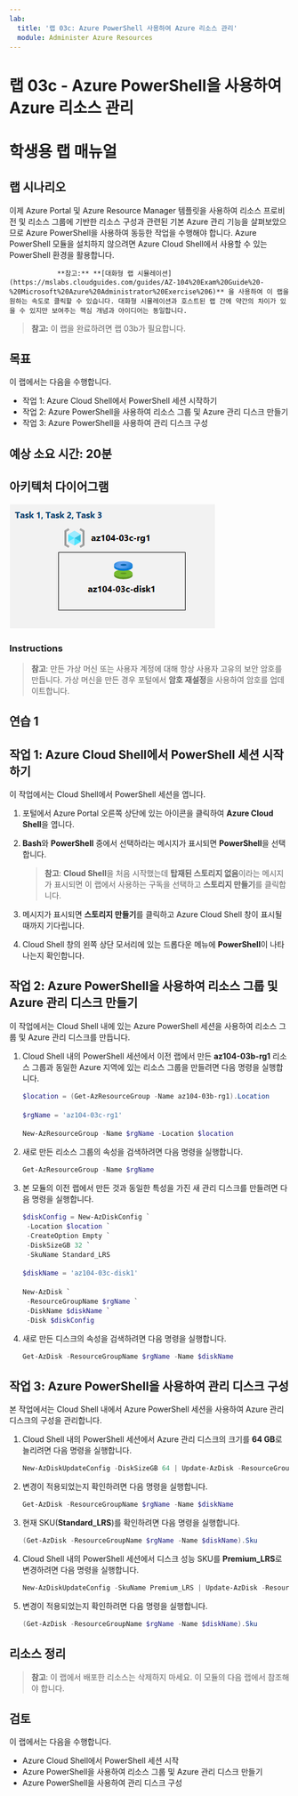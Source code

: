```yaml
---
lab:
  title: '랩 03c: Azure PowerShell 사용하여 Azure 리소스 관리'
  module: Administer Azure Resources
---
```


# 랩 03c - Azure PowerShell을 사용하여 Azure 리소스 관리
# 학생용 랩 매뉴얼

## 랩 시나리오

이제 Azure Portal 및 Azure Resource Manager 템플릿을 사용하여 리소스 프로비전 및 리소스 그룹에 기반한 리소스 구성과 관련된 기본 Azure 관리 기능을 살펴보았으므로 Azure PowerShell을 사용하여 동등한 작업을 수행해야 합니다. Azure PowerShell 모듈을 설치하지 않으려면 Azure Cloud Shell에서 사용할 수 있는 PowerShell 환경을 활용합니다.

                **참고:** **[대화형 랩 시뮬레이션](https://mslabs.cloudguides.com/guides/AZ-104%20Exam%20Guide%20-%20Microsoft%20Azure%20Administrator%20Exercise%206)** 을 사용하여 이 랩을 원하는 속도로 클릭할 수 있습니다. 대화형 시뮬레이션과 호스트된 랩 간에 약간의 차이가 있을 수 있지만 보여주는 핵심 개념과 아이디어는 동일합니다. 

>**참고:** 이 랩을 완료하려면 랩 03b가 필요합니다. 

## 목표

이 랩에서는 다음을 수행합니다.

+ 작업 1: Azure Cloud Shell에서 PowerShell 세션 시작하기
+ 작업 2: Azure PowerShell을 사용하여 리소스 그룹 및 Azure 관리 디스크 만들기
+ 작업 3: Azure PowerShell을 사용하여 관리 디스크 구성

## 예상 소요 시간: 20분

## 아키텍처 다이어그램

![이미지](../media/lab03c.png)

### Instructions

> **참고**:  만든 가상 머신 또는 사용자 계정에 대해 항상 사용자 고유의 보안 암호를 만듭니다. 가상 머신을 만든 경우 포털에서 **암호 재설정**을 사용하여 암호를 업데이트합니다. 

## 연습 1

## 작업 1: Azure Cloud Shell에서 PowerShell 세션 시작하기

이 작업에서는 Cloud Shell에서 PowerShell 세션을 엽니다. 

1. 포털에서 Azure Portal 오른쪽 상단에 있는 아이콘을 클릭하여 **Azure Cloud Shell**을 엽니다.

1. **Bash**와 **PowerShell** 중에서 선택하라는 메시지가 표시되면 **PowerShell**을 선택합니다. 

    >**참고**: **Cloud Shell**을 처음 시작했는데 **탑재된 스토리지 없음**이라는 메시지가 표시되면 이 랩에서 사용하는 구독을 선택하고 **스토리지 만들기**를 클릭합니다. 

1. 메시지가 표시되면 **스토리지 만들기**를 클릭하고 Azure Cloud Shell 창이 표시될 때까지 기다립니다. 

1. Cloud Shell 창의 왼쪽 상단 모서리에 있는 드롭다운 메뉴에 **PowerShell**이 나타나는지 확인합니다.

## 작업 2: Azure PowerShell을 사용하여 리소스 그룹 및 Azure 관리 디스크 만들기

이 작업에서는 Cloud Shell 내에 있는 Azure PowerShell 세션을 사용하여 리소스 그룹 및 Azure 관리 디스크를 만듭니다.

1. Cloud Shell 내의 PowerShell 세션에서 이전 랩에서 만든 **az104-03b-rg1** 리소스 그룹과 동일한 Azure 지역에 있는 리소스 그룹을 만들려면 다음 명령을 실행합니다.

   ```powershell
   $location = (Get-AzResourceGroup -Name az104-03b-rg1).Location

   $rgName = 'az104-03c-rg1'

   New-AzResourceGroup -Name $rgName -Location $location
   ```
1. 새로 만든 리소스 그룹의 속성을 검색하려면 다음 명령을 실행합니다.

   ```powershell
   Get-AzResourceGroup -Name $rgName
   ```
1. 본 모듈의 이전 랩에서 만든 것과 동일한 특성을 가진 새 관리 디스크를 만들려면 다음 명령을 실행합니다.

   ```powershell
   $diskConfig = New-AzDiskConfig `
    -Location $location `
    -CreateOption Empty `
    -DiskSizeGB 32 `
    -SkuName Standard_LRS

   $diskName = 'az104-03c-disk1'

   New-AzDisk `
    -ResourceGroupName $rgName `
    -DiskName $diskName `
    -Disk $diskConfig
   ```

1. 새로 만든 디스크의 속성을 검색하려면 다음 명령을 실행합니다.

   ```powershell
   Get-AzDisk -ResourceGroupName $rgName -Name $diskName
   ```

## 작업 3: Azure PowerShell을 사용하여 관리 디스크 구성

본 작업에서는 Cloud Shell 내에서 Azure PowerShell 세션을 사용하여 Azure 관리 디스크의 구성을 관리합니다. 

1. Cloud Shell 내의 PowerShell 세션에서 Azure 관리 디스크의 크기를 **64 GB**로 늘리려면 다음 명령을 실행합니다.

   ```powershell
   New-AzDiskUpdateConfig -DiskSizeGB 64 | Update-AzDisk -ResourceGroupName $rgName -DiskName $diskName
   ```

1. 변경이 적용되었는지 확인하려면 다음 명령을 실행합니다.

   ```powershell
   Get-AzDisk -ResourceGroupName $rgName -Name $diskName
   ```

1. 현재 SKU(**Standard_LRS**)를 확인하려면 다음 명령을 실행합니다.

   ```powershell
   (Get-AzDisk -ResourceGroupName $rgName -Name $diskName).Sku
   ```

1. Cloud Shell 내의 PowerShell 세션에서 디스크 성능 SKU를 **Premium_LRS**로 변경하려면 다음 명령을 실행합니다.

   ```powershell
   New-AzDiskUpdateConfig -SkuName Premium_LRS | Update-AzDisk -ResourceGroupName $rgName -DiskName $diskName
   ```

1. 변경이 적용되었는지 확인하려면 다음 명령을 실행합니다.

   ```powershell
   (Get-AzDisk -ResourceGroupName $rgName -Name $diskName).Sku
   ```

## 리소스 정리

   >**참고**: 이 랩에서 배포한 리소스는 삭제하지 마세요. 이 모듈의 다음 랩에서 참조해야 합니다.

## 검토

이 랩에서는 다음을 수행합니다.

- Azure Cloud Shell에서 PowerShell 세션 시작
- Azure PowerShell을 사용하여 리소스 그룹 및 Azure 관리 디스크 만들기
- Azure PowerShell을 사용하여 관리 디스크 구성
